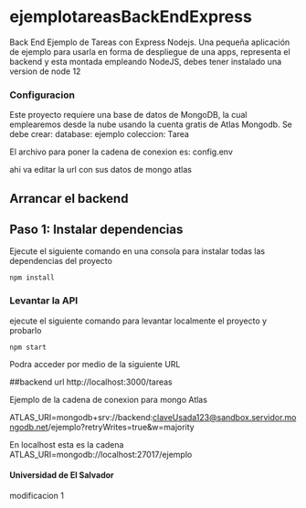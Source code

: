 # ejemplotareasBackEndExpress
Back End Ejemplo de Tareas con Express Nodejs.
Una pequeña aplicación de ejemplo para usarla en forma de despliegue de una apps, representa el backend y esta montada empleando NodeJS, debes tener instalado una version de node 12

### Configuracion

Este proyecto requiere una base de datos de MongoDB, la cual emplearemos desde la nube usando la cuenta gratis de Atlas Mongodb.
Se debe crear:
database: ejemplo
coleccion: Tarea

El archivo para poner la cadena de conexion es:
config.env

ahi va editar la url con sus datos de mongo atlas

## Arrancar el backend

## Paso 1: Instalar dependencias
Ejecute el siguiente comando en una consola para instalar todas las dependencias del proyecto
```
npm install
```

### Levantar la API
ejecute el siguiente comando para levantar localmente el proyecto y probarlo
```
npm start
```

Podra acceder por medio de la siguiente URL

##backend url
http://localhost:3000/tareas


Ejemplo de la cadena de conexion para mongo Atlas

ATLAS_URI=mongodb+srv://backend:claveUsada123@sandbox.servidor.mongodb.net/ejemplo?retryWrites=true&w=majority

En localhost esta es la cadena
ATLAS_URI=mongodb://localhost:27017/ejemplo


#### Universidad de El Salvador

modificacion 1
